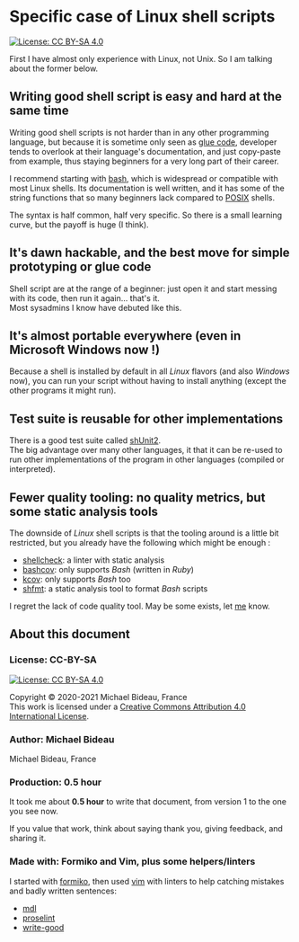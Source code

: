 # Specific case of Linux shell scripts

[![License: CC BY-SA 4.0](https://img.shields.io/badge/License-CC%20BY--SA%204.0-lightgrey.svg)](https://creativecommons.org/licenses/by-sa/4.0/)

First I have almost only experience with Linux, not Unix.
So I am talking about the former below.

## Writing good shell script is easy and hard at the same time

Writing good shell scripts is not harder than in any other programming language, but because it is
sometime only seen as [glue code](https://en.wikipedia.org/wiki/Glue_code), developer tends to
overlook at their language's documentation, and just copy-paste from example, thus staying
beginners for a very long part of their career.

I recommend starting with [bash](https://www.gnu.org/software/bash/), which is widespread or
compatible with most Linux shells. Its documentation is well written, and it has some of the
string functions that so many beginners lack compared to
[POSIX](https://en.wikipedia.org/wiki/POSIX) shells.

The syntax is half common, half very specific. So there is a small learning curve, but the payoff
is huge (I think).

## It's dawn hackable, and the best move for simple prototyping or glue code

Shell script are at the range of a beginner: just open it and start messing with its code, then
run it again… that's it.  
Most sysadmins I know have debuted like this.

## It's almost portable everywhere (even in Microsoft Windows now !)

Because a shell is installed by default in all *Linux* flavors (and also *Windows* now), you can run
your script without having to install anything (except the other programs it might run).

## Test suite is reusable for other implementations

There is a good test suite called [shUnit2](https://github.com/kward/shunit2/).  
The big advantage over many other languages, it that it can be re-used to run other implementations
of the program in other languages (compiled or interpreted).

## Fewer quality tooling: no quality metrics, but some static analysis tools

The downside of *Linux* shell scripts is that the tooling around is a little bit restricted, but you
already have the following which might be enough :

- [shellcheck](https://www.shellcheck.net/): a linter with static analysis
- [bashcov](https://github.com/infertux/bashcov): only supports *Bash* (written in *Ruby*)
- [kcov](https://github.com/SimonKagstrom/kcov/blob/master/INSTALL.md): only supports *Bash* too
- [shfmt](https://github.com/mvdan/sh): a static analysis tool to format *Bash* scripts

I regret the lack of code quality tool. May be some exists, let
[me](mailto:mica.devel@gmail.com) know.


## About this document

### License: CC-BY-SA

[![License: CC BY-SA 4.0](https://licensebuttons.net/l/by-sa/4.0/80x15.png)](https://creativecommons.org/licenses/by-sa/4.0/)  

Copyright © 2020-2021 Michael Bideau, France  
This work is licensed under a
[Creative Commons Attribution 4.0 International License](http://creativecommons.org/licenses/by-sa/4.0/).

### Author: Michael Bideau

Michael Bideau, France

### Production: 0.5 hour

It took me about **0.5 hour** to write that document, from version 1 to the one you see now.

If you value that work, think about saying thank you, giving feedback, and sharing it.

### Made with: Formiko and Vim, plus some helpers/linters

I started with [formiko](https://github.com/ondratu/formiko), then used [vim](https://www.vim.org/)
with linters to help catching mistakes and badly written sentences:

- [mdl](https://github.com/markdownlint/markdownlint)
- [proselint](http://proselint.com/)
- [write-good](https://github.com/btford/write-good)
